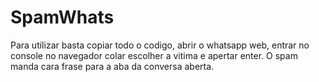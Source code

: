 # SpamWhats 
Para utilizar basta copiar todo o codigo, abrir o whatsapp web, entrar no console no navegador colar escolher a vitima e apertar enter.
O spam manda cara frase para a aba da conversa aberta.
